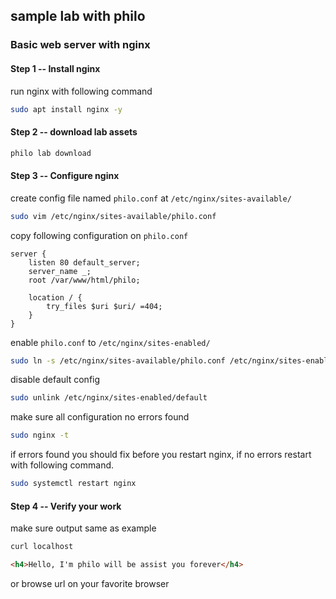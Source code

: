 ## sample lab with philo

### Basic web server with nginx

#### Step 1 -- Install nginx 

run nginx with following command 

```bash
sudo apt install nginx -y
```

#### Step 2 -- download lab assets

```bash
philo lab download
```

#### Step 3 -- Configure nginx 

create config file named `philo.conf` at `/etc/nginx/sites-available/`

```bash
sudo vim /etc/nginx/sites-available/philo.conf
```

copy following configuration on `philo.conf`

```nginx
server {
	listen 80 default_server;
    server_name _;
    root /var/www/html/philo;
    
    location / {
        try_files $uri $uri/ =404;
    }
}
```

enable `philo.conf` to `/etc/nginx/sites-enabled/`

```bash
sudo ln -s /etc/nginx/sites-available/philo.conf /etc/nginx/sites-enabled/
```

disable default config 

```bash
sudo unlink /etc/nginx/sites-enabled/default
```

make sure all configuration no errors found

```bash
sudo nginx -t
```

if errors found you should fix before you restart nginx, if no errors restart with following command.

```bash
sudo systemctl restart nginx
```

#### Step 4 -- Verify your work

make sure output same as example

```bash
curl localhost
```

```html
<h4>Hello, I'm philo will be assist you forever</h4>
```

or browse url on your favorite browser
